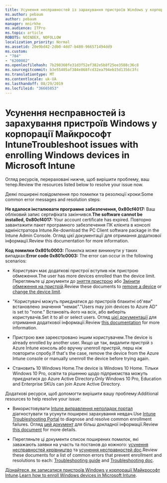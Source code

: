 ```yaml
---
title: Усунення несправностей із зарахування пристроїв Windows у корпорації Майкрософт Intune
ms.author: pebaum
author: pebaum
manager: mnirkhe
ms.audience: ITPro
ms.topic: article
ROBOTS: NOINDEX, NOFOLLOW
localization_priority: Normal
ms.assetid: 20e9bd42-2db0-4dd7-b480-966571494dd9
ms.custom:
- "784"
- "6200002"
ms.openlocfilehash: 7b298360fe31d3f52ef382e5b8f25ee3588c36c8
ms.sourcegitcommit: b3e55405af384e868fcd32ea794eb15d1356c3fc
ms.translationtype: MT
ms.contentlocale: uk-UA
ms.lasthandoff: 08/29/2019
ms.locfileid: "36665853"
---
```

# <a name="troubleshoot-issues-with-enrolling-windows-devices-in-microsoft-intune"></a><span data-ttu-id="76a21-102">Усунення несправностей із зарахування пристроїв Windows у корпорації Майкрософт Intune</span><span class="sxs-lookup"><span data-stu-id="76a21-102">Troubleshoot issues with enrolling Windows devices in Microsoft Intune</span></span>

<span data-ttu-id="76a21-103">Огляд ресурсів, перераховані нижче, щоб вирішити проблему, ваш тепер.</span><span class="sxs-lookup"><span data-stu-id="76a21-103">Review the resources listed below to resolve your issue now.</span></span>
  
<span data-ttu-id="76a21-104">Деякі поширені повідомлення про помилки та резолюції кроки:</span><span class="sxs-lookup"><span data-stu-id="76a21-104">Some common error messages and resolution steps:</span></span>
  
 <span data-ttu-id="76a21-105">**Не вдалося інсталювати програмне забезпечення, 0x80cf4017:** Ваш обліковий запис сертифіката закінчився.</span><span class="sxs-lookup"><span data-stu-id="76a21-105">**The software cannot be installed, 0x80cf4017:** Your account certificate has expired.</span></span> <span data-ttu-id="76a21-106">Повторно завантажити пакет програмного забезпечення ПК клієнта в консолі адміністратора Intune.</span><span class="sxs-lookup"><span data-stu-id="76a21-106">Re-download the PC Client software package in the Intune Admin Console.</span></span> <span data-ttu-id="76a21-107">Огляд цієї документації для отримання додаткової інформації.</span><span class="sxs-lookup"><span data-stu-id="76a21-107">Review this documentation for more information.</span></span>
  
 <span data-ttu-id="76a21-108">**Код помилки 0x801c0003:** Помилка може виникнути у таких випадках:</span><span class="sxs-lookup"><span data-stu-id="76a21-108">**Error code 0x801c0003:** The error can occur in the following scenarios:</span></span>
  
-  <span data-ttu-id="76a21-109">Користувач має додаткові пристрої вступив ніж пристрою обмеження.</span><span class="sxs-lookup"><span data-stu-id="76a21-109">The user has more devices enrolled than the device limit.</span></span> <span data-ttu-id="76a21-110">Перегляньте ці документи до [зняття пристрою](https://docs.microsoft.com/intune/devices-wipe) або [Змінити обмеження на пристрій](https://docs.microsoft.com/intune/enrollment-restrictions-set#set-device-limit-restrictions).</span><span class="sxs-lookup"><span data-stu-id="76a21-110">Review these documents to [remove a device](https://docs.microsoft.com/intune/devices-wipe) or [change the device limit](https://docs.microsoft.com/intune/enrollment-restrictions-set#set-device-limit-restrictions).</span></span>

-  <span data-ttu-id="76a21-111">"Користувачі можуть приєднатися до пристроїв блакитні об'яви" встановлено значення "немає".</span><span class="sxs-lookup"><span data-stu-id="76a21-111">"Users may join devices to Azure AD" is set to "none."</span></span> <span data-ttu-id="76a21-112">Встановіть його на всіх, або виберіть користувачів.</span><span class="sxs-lookup"><span data-stu-id="76a21-112">Set it to all or select users.</span></span> <span data-ttu-id="76a21-113">Огляд [цієї документації](https://docs.microsoft.com/azure/active-directory/device-management-azure-portal#configure-device-settings) для отримання додаткової інформації.</span><span class="sxs-lookup"><span data-stu-id="76a21-113">Review [this documentation](https://docs.microsoft.com/azure/active-directory/device-management-azure-portal#configure-device-settings) for more information.</span></span>

-  <span data-ttu-id="76a21-114">Пристрою вже зареєстровано іншим користувачем.</span><span class="sxs-lookup"><span data-stu-id="76a21-114">The device is already enrolled by another user.</span></span> <span data-ttu-id="76a21-115">Якщо це так, видалити пристрій з Azure Intune консоль або вручну unenroll пристрій, перш ніж повторити спробу.</span><span class="sxs-lookup"><span data-stu-id="76a21-115">If that's the case, remove the device from the Azure Intune console or manually unenroll the device before trying again.</span></span>

-  <span data-ttu-id="76a21-116">Становить 10 Windows Home.</span><span class="sxs-lookup"><span data-stu-id="76a21-116">The device is Windows 10 Home.</span></span> <span data-ttu-id="76a21-117">Тільки Windows 10 Pro, освіти та рішенню щодо підприємства можуть приєднатися до Azure Active Directory.</span><span class="sxs-lookup"><span data-stu-id="76a21-117">Only Windows 10 Pro, Education and Enterprise SKUs can join Azure Active Directory.</span></span>

<span data-ttu-id="76a21-118">Додаткові ресурси, щоб допомогти вирішити вашу проблему:</span><span class="sxs-lookup"><span data-stu-id="76a21-118">Additional resources to help resolve your issue:</span></span>
  
-  <span data-ttu-id="76a21-119">Використовувати [Intune виправлення неполадок портал](https://devicemanagement.microsoft.com/#blade/Microsoft_Intune_DeviceSettings/TroubleshootBlade) діагностувати та усунути поширені зарахування невдач.</span><span class="sxs-lookup"><span data-stu-id="76a21-119">Use [Intune Troubleshooting Portal](https://devicemanagement.microsoft.com/#blade/Microsoft_Intune_DeviceSettings/TroubleshootBlade) to diagnose and resolve common enrollment failures.</span></span> <span data-ttu-id="76a21-120">Огляд [цей документ](https://docs.microsoft.com/intune/help-desk-operators) для більш докладної інформації.</span><span class="sxs-lookup"><span data-stu-id="76a21-120">Review [this document](https://docs.microsoft.com/intune/help-desk-operators) for more details.</span></span>

-  <span data-ttu-id="76a21-121">Перегляньте ці документи список поширених помилок, які заважають заявки на участь та постанов до кожного: [усунення несправностей керівництво](https://support.microsoft.com/help/4089533/troubleshooting-windows-device-enrollment-problems-in-microsoft-intune) та [усунення несправностей doc](https://docs.microsoft.com/intune-classic/troubleshoot/troubleshoot-device-enrollment-in-intune).</span><span class="sxs-lookup"><span data-stu-id="76a21-121">Review these documents for a list of common errors that prevent enrollment and resolutions to each: [Troubleshooting guide](https://support.microsoft.com/help/4089533/troubleshooting-windows-device-enrollment-problems-in-microsoft-intune) and [Troubleshooting doc](https://docs.microsoft.com/intune-classic/troubleshoot/troubleshoot-device-enrollment-in-intune).</span></span>

<span data-ttu-id="76a21-122">[Дізнайтеся, як записатися пристроїв Windows у корпорації Майкрософт Intune](https://docs.microsoft.com/intune/windows-enroll).</span><span class="sxs-lookup"><span data-stu-id="76a21-122">[Learn how to enroll Windows devices in Microsoft Intune](https://docs.microsoft.com/intune/windows-enroll).</span></span>
